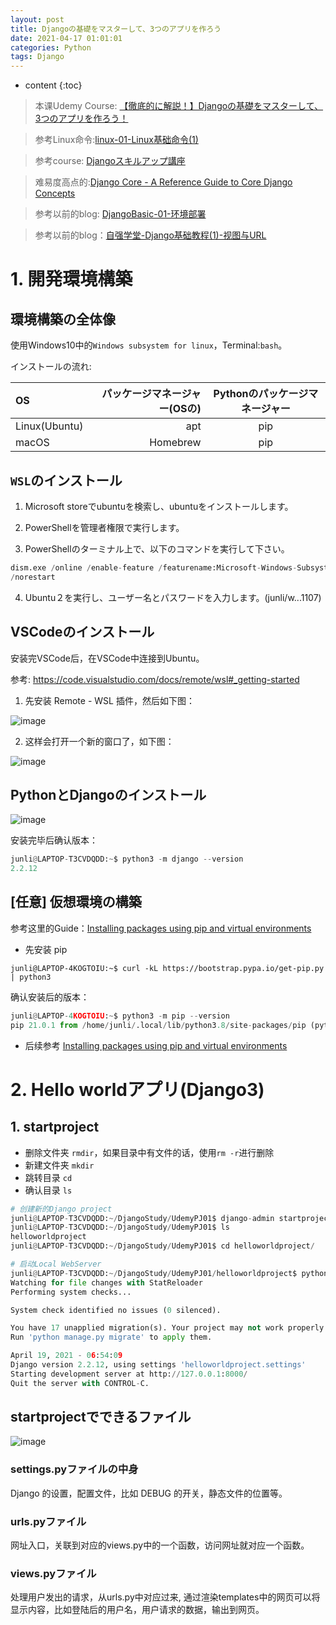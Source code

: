 ```yaml
---
layout: post
title: Djangoの基礎をマスターして、3つのアプリを作ろう
date: 2021-04-17 01:01:01
categories: Python
tags: Django
---
```

* content
{:toc}

> 本课Udemy Course: [【徹底的に解説！】Djangoの基礎をマスターして、3つのアプリを作ろう！](https://www.udemy.com/course/django-3app/learn/lecture/14152325#overview)

> 参考Linux命令:[linux-01-Linux基础命令(1)](http://road2ai.info/2017/11/26/linux_01/)

> 参考course: [Djangoスキルアップ講座](https://zeroichicollege.com/course/django-skillup)

> 难易度高点的:[Django Core - A Reference Guide to Core Django Concepts](https://www.udemy.com/course/django-core/)

> 参考以前的blog: [DjangoBasic-01-环境部署](http://road2ai.info/2020/05/02/DjangoBasic_01/)

> 参考以前的blog：[自强学堂-Django基础教程(1)-视图与URL](http://road2ai.info/2020/05/02/zqxt_django_01/)

# 1. 開発環境構築

## 環境構築の全体像

使用Windows10中的`Windows subsystem for linux`，Terminal:`bash`。

インストールの流れ:

|OS|パッケージマネージャー(OSの)|Pythonのパッケージマネージャー|
|:--|--:|:--:|
|Linux(Ubuntu)|apt|pip|
|macOS|Homebrew|pip|


## `WSL`のインストール

1. Microsoft storeでubuntuを検索し、ubuntuをインストールします。

2. PowerShellを管理者権限で実行します。

3. PowerShellのターミナル上で、以下のコマンドを実行して下さい。

```python
dism.exe /online /enable-feature /featurename:Microsoft-Windows-Subsystem-Linux /all
/norestart
```

4. Ubuntu２を実行し、ユーザー名とパスワードを入力します。(junli/w...1107)

## VSCodeのインストール

安装完VSCode后，在VSCode中连接到Ubuntu。

参考: https://code.visualstudio.com/docs/remote/wsl#_getting-started

1. 先安装 Remote - WSL 插件，然后如下图：

![image](https://user-images.githubusercontent.com/18595935/115144880-ff5a3e00-a089-11eb-96cc-3909a2e59581.png)

2. 这样会打开一个新的窗口了，如下图：

![image](https://user-images.githubusercontent.com/18595935/115144920-2284ed80-a08a-11eb-8344-a2afce016d4b.png)

## PythonとDjangoのインストール

![image](https://user-images.githubusercontent.com/18595935/115145190-4d237600-a08b-11eb-9b19-1de99244b781.png)

安装完毕后确认版本：

```python
junli@LAPTOP-T3CVDQDD:~$ python3 -m django --version
2.2.12
```

## [任意] 仮想環境の構築

参考这里的Guide：[Installing packages using pip and virtual environments](https://packaging.python.org/guides/installing-using-pip-and-virtual-environments/)

- 先安装 pip

`junli@LAPTOP-4KOGTOIU:~$ curl -kL https://bootstrap.pypa.io/get-pip.py | python3`

确认安装后的版本：

```python
junli@LAPTOP-4KOGTOIU:~$ python3 -m pip --version
pip 21.0.1 from /home/junli/.local/lib/python3.8/site-packages/pip (python 3.8)
```

- 后续参考 [Installing packages using pip and virtual environments](https://packaging.python.org/guides/installing-using-pip-and-virtual-environments/)

# 2. Hello worldアプリ(Django3)

## 1. startproject 

- 删除文件夹 `rmdir`，如果目录中有文件的话，使用`rm -r`进行删除
- 新建文件夹 `mkdir`
- 跳转目录 `cd`
- 确认目录 `ls`

```python
# 创建新的Django project
junli@LAPTOP-T3CVDQDD:~/DjangoStudy/UdemyPJ01$ django-admin startproject helloworldproject
junli@LAPTOP-T3CVDQDD:~/DjangoStudy/UdemyPJ01$ ls
helloworldproject
junli@LAPTOP-T3CVDQDD:~/DjangoStudy/UdemyPJ01$ cd helloworldproject/

# 启动Local WebServer
junli@LAPTOP-T3CVDQDD:~/DjangoStudy/UdemyPJ01/helloworldproject$ python3 manage.py runserver
Watching for file changes with StatReloader
Performing system checks...

System check identified no issues (0 silenced).

You have 17 unapplied migration(s). Your project may not work properly until you apply the migrations for app(s): admin, auth, contenttypes, sessions.
Run 'python manage.py migrate' to apply them.

April 19, 2021 - 06:54:09
Django version 2.2.12, using settings 'helloworldproject.settings'
Starting development server at http://127.0.0.1:8000/
Quit the server with CONTROL-C.
```

## startprojectでできるファイル

![image](https://user-images.githubusercontent.com/18595935/115212851-e90cba80-a13b-11eb-8d8c-1a516edf879b.png)

### settings.pyファイルの中身
Django 的设置，配置文件，比如 DEBUG 的开关，静态文件的位置等。

### urls.pyファイル
网址入口，关联到对应的views.py中的一个函数，访问网址就对应一个函数。

### views.pyファイル
处理用户发出的请求，从urls.py中对应过来, 通过渲染templates中的网页可以将显示内容，比如登陆后的用户名，用户请求的数据，输出到网页。


